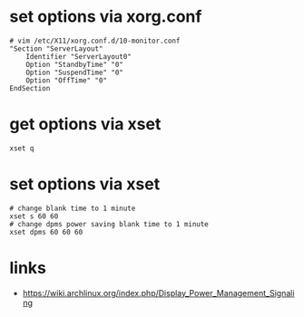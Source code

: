# set options via xorg.conf

```
# vim /etc/X11/xorg.conf.d/10-monitor.conf
"Section "ServerLayout"
    Identifier "ServerLayout0"
    Option "StandbyTime" "0"
    Option "SuspendTime" "0"
    Option "OffTime" "0"
EndSection
```

# get options via xset

```
xset q
```

# set options via xset

```
# change blank time to 1 minute
xset s 60 60
# change dpms power saving blank time to 1 minute
xset dpms 60 60 60
```

# links

* https://wiki.archlinux.org/index.php/Display_Power_Management_Signaling
